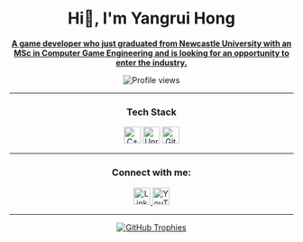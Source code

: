 <h1 align="center">Hi👋, I'm Yangrui Hong</h1>

<p align="center">
<u><strong>A game developer who just graduated from Newcastle University with an MSc in Computer Game Engineering and is looking for an opportunity to enter the industry.</strong></u>
</p>

<p align="center">
  <img src="https://komarev.com/ghpvc/?username=HongYangRui&color=blue" alt="Profile views" />
</p>

---

### <p align="center">Tech Stack</p>
<p align="center">
  <img src="https://img.shields.io/badge/-C++-00599C?logo=c++" alt="C++" height="30">
  <img src="https://img.shields.io/badge/-Unreal%20Engine-0E1128?logo=unreal-engine" alt="Unreal Engine" height="30">
  <img src="https://img.shields.io/badge/-Git-F05032?logo=git&logoColor=white" alt="Git" height="30">
</p>

---

### <p align="center">Connect with me:</p>
<p align="center">
  <a href="https://linkedin.com/in/yangrui-hong-624b69252">
    <img src="https://img.shields.io/badge/-LinkedIn-0077B5?style=flat-square&logo=linkedin&logoColor=white" alt="LinkedIn" height="30">
  </a>
  <a href="https://www.youtube.com/@yangruihong2320">
    <img src="https://img.shields.io/badge/-YouTube-FF0000?style=flat-square&logo=youtube&logoColor=white" alt="YouTube" height="30">
  </a>
</p>

---

<p align="center">
  <a href="https://github.com/ryo-ma/github-profile-trophy">
    <img src="https://github-profile-trophy.vercel.app/?username=HongYangRui&theme=gruvbox&no-frame=true&no-bg=true" alt="GitHub Trophies" />
  </a>
</p>
